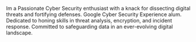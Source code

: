 Im a Passionate Cyber Security enthusiast with a knack for dissecting digital threats and fortifying defenses. Google Cyber Security Experience alum. Dedicated to honing skills in threat analysis, encryption, and incident response. Committed to safeguarding data in an ever-evolving digital landscape.
